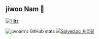 ## jiwoo Nam 👋

[![Hits](https://hits.seeyoufarm.com/api/count/incr/badge.svg?url=https%3A%2F%2Fgithub.com%2F1360837&count_bg=%23BEE4FD&title_bg=%2350A1FF&icon=&icon_color=%23E7E7E7&title=hits&edge_flat=false)](https://hits.seeyoufarm.com)

![jiwnam's GitHub stats](https://github-readme-stats.vercel.app/api?username=1360837&show_icons=true&theme=catppuccin_latte)
[![Solved.ac 프로필](http://mazassumnida.wtf/api/v2/generate_badge?boj=woowoo4599)](https://solved.ac/woowoo4599)

<!--
**1360837/1360837** is a ✨ _special_ ✨ repository because its `README.md` (this file) appears on your GitHub profile.

Here are some ideas to get you started:

- 🔭 I’m currently working on ...
- 🌱 I’m currently learning ...
- 👯 I’m looking to collaborate on ...
- 🤔 I’m looking for help with ...
- 💬 Ask me about ...
- 📫 How to reach me: ...
- 😄 Pronouns: ...
- ⚡ Fun fact: ...
-->
